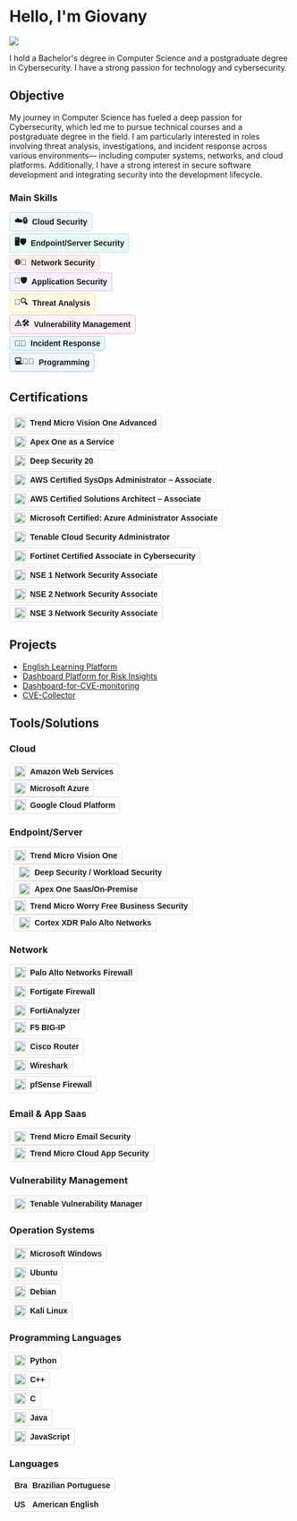 # Hello, I'm Giovany
<a href="https://www.linkedin.com/in/giovany-silva/"><img src="https://img.shields.io/badge/-LinkedIn-0072b1?&style=for-the-badge&logo=linkedin&logoColor=white" /></a>


I hold a Bachelor's degree in Computer Science and a postgraduate degree in Cybersecurity. I have a strong passion for technology and cybersecurity.

## Objective

My journey in Computer Science has fueled a deep passion for Cybersecurity, which led me to pursue technical courses and a postgraduate degree in the field. I am particularly interested in roles involving threat analysis, investigations, and incident response across various environments— including computer systems, networks, and cloud platforms. Additionally, I have a strong interest in secure software development and integrating security into the development lifecycle.
### Main Skills
<!-- Cloud Security -->
<div>
  <span style="display: inline-flex; align-items: center; background: #f0f8ff; border-radius: 4px; padding: 4px 8px; font-family: sans-serif; font-size: 14px; font-weight: bold; border: 1px solid #cce; margin-bottom: 4px;">
    ☁️🔒
    <span style="margin-left: 8px;">Cloud Security</span>
  </span>
</div>

<!-- Endpoint/Server Security -->
<div>
  <span style="display: inline-flex; align-items: center; background: #e6fff7; border-radius: 4px; padding: 4px 8px; font-family: sans-serif; font-size: 14px; font-weight: bold; border: 1px solid #b2dfdb; margin-bottom: 4px;">
    🖥️🛡️
    <span style="margin-left: 8px;">Endpoint/Server Security</span>
  </span>
</div>

<!-- Network Security -->
<div>
  <span style="display: inline-flex; align-items: center; background: #fff0f0; border-radius: 4px; padding: 4px 8px; font-family: sans-serif; font-size: 14px; font-weight: bold; border: 1px solid #f8c6c6; margin-bottom: 4px;">
    🌐🔐
    <span style="margin-left: 8px;">Network Security</span>
  </span>
</div>

<!-- Application Security -->
<div>
  <span style="display: inline-flex; align-items: center; background: #f7f0ff; border-radius: 4px; padding: 4px 8px; font-family: sans-serif; font-size: 14px; font-weight: bold; border: 1px solid #d5bdfc; margin-bottom: 4px;">
    📱🛡️
    <span style="margin-left: 8px;">Application Security</span>
  </span>
</div>

<!-- Threat Analysis -->
<div>
  <span style="display: inline-flex; align-items: center; background: #fffbe6; border-radius: 4px; padding: 4px 8px; font-family: sans-serif; font-size: 14px; font-weight: bold; border: 1px solid #ffe58f; margin-bottom: 4px;">
    🐞🔍
    <span style="margin-left: 8px;">Threat Analysis</span>
  </span>
</div>

<!-- Vulnerability Management -->
<div>
  <span style="display: inline-flex; align-items: center; background: #fdf2f8; border-radius: 4px; padding: 4px 8px; font-family: sans-serif; font-size: 14px; font-weight: bold; border: 1px solid #f9a8d4; margin-bottom: 4px;">
    ⚠️🛠️
    <span style="margin-left: 8px;">Vulnerability Management</span>
  </span>
</div>

<!-- Incident Response -->
<div>
  <span style="display: inline-flex; align-items: center; background: #e6f7ff; border-radius: 4px; padding: 4px 8px; font-family: sans-serif; font-size: 14px; font-weight: bold; border: 1px solid #91d5ff; margin-bottom: 4px;">
    🚨📞
    <span style="margin-left: 8px;">Incident Response</span>
  </span>
</div>

<!-- Programming -->
<div>
  <span style="display: inline-flex; align-items: center; background: #f0f5ff; border-radius: 4px; padding: 4px 8px; font-family: sans-serif; font-size: 14px; font-weight: bold; border: 1px solid #adc6ff; margin-bottom: 4px;">
    💻👨‍💻
    <span style="margin-left: 8px;">Programming</span>
  </span>
</div>



## Certifications
<div>
  <div style="margin-bottom: 4px;">
    <span style="display: inline-flex; align-items: center; background: #FFFFFF; border-radius: 4px; padding: 4px 8px; font-family: sans-serif; font-size: 14px; font-weight: bold; border: 1px solid #ddd;">
      <img src="https://companieslogo.com/img/orig/4704.T-f095ba2a.png?t=1730443068" alt="Trend Micro Logo" style="height: 20px; margin-right: 8px;">
      Trend Micro Vision One Advanced
    </span>
  </div>

  <div style="margin-bottom: 4px;">
    <span style="display: inline-flex; align-items: center; background: #FFFFFF; border-radius: 4px; padding: 4px 8px; font-family: sans-serif; font-size: 14px; font-weight: bold; border: 1px solid #ddd;">
      <img src="https://companieslogo.com/img/orig/4704.T-f095ba2a.png?t=1730443068" alt="Trend Micro Logo" style="height: 20px; margin-right: 8px;">
      Apex One as a Service
    </span>
  </div>

  <div style="margin-bottom: 4px;">
    <span style="display: inline-flex; align-items: center; background: #FFFFFF; border-radius: 4px; padding: 4px 8px; font-family: sans-serif; font-size: 14px; font-weight: bold; border: 1px solid #ddd;">
      <img src="https://companieslogo.com/img/orig/4704.T-f095ba2a.png?t=1730443068" alt="Trend Micro Logo" style="height: 20px; margin-right: 8px;">
      Deep Security 20
    </span>
  </div>
  <div style="margin-bottom: 4px;">
    <span style="display: inline-flex; align-items: center; background: #FFFFFF; border-radius: 4px; padding: 4px 8px; font-family: sans-serif; font-size: 14px; font-weight: bold; border: 1px solid #ddd;">
      <img src="https://www.logo.wine/a/logo/Amazon_Web_Services/Amazon_Web_Services-Logo.wine.svg" alt="AWS Logo" style="height: 20px; margin-right: 8px;">
      AWS Certified SysOps Administrator – Associate
    </span>
  </div>
  <div style="margin-bottom: 4px;">
    <span style="display: inline-flex; align-items: center; background: #FFFFFF; border-radius: 4px; padding: 4px 8px; font-family: sans-serif; font-size: 14px; font-weight: bold; border: 1px solid #ddd;">
      <img src="https://www.logo.wine/a/logo/Amazon_Web_Services/Amazon_Web_Services-Logo.wine.svg" alt="AWS Logo" style="height: 20px; margin-right: 8px;">
      AWS Certified Solutions Architect – Associate
    </span>
  </div>

  <div style="margin-bottom: 4px;">
    <span style="display: inline-flex; align-items: center; background: #FFFFFF; border-radius: 4px; padding: 4px 8px; font-family: sans-serif; font-size: 14px; font-weight: bold; border: 1px solid #ddd;">
      <img src="https://upload.wikimedia.org/wikipedia/commons/f/fa/Microsoft_Azure.svg" alt="Azure Logo" style="height: 20px; margin-right: 8px;">
      Microsoft Certified: Azure Administrator Associate
    </span>
  </div>

  <div style="margin-bottom: 4px;">
    <span style="display: inline-flex; align-items: center; background: #FFFFFF; border-radius: 4px; padding: 4px 8px; font-family: sans-serif; font-size: 14px; font-weight: bold; border: 1px solid #ddd;">
      <img src="https://getlogovector.com/wp-content/uploads/2020/10/tenable-inc-logo-vector.png" alt="Tenable Logo" style="height: 20px; margin-right: 8px;">
      Tenable Cloud Security Administrator
    </span>
  </div>

  <div style="margin-bottom: 4px;">
    <span style="display: inline-flex; align-items: center; background: #FFFFFF; border-radius: 4px; padding: 4px 8px; font-family: sans-serif; font-size: 14px; font-weight: bold; border: 1px solid #ddd;">
      <img src="https://dev.socialidnow.com/images/9/9a/Fortinet-Logo.png" alt="Fortinet Logo" style="height: 20px; margin-right: 8px;">
      Fortinet Certified Associate in Cybersecurity
    </span>
  </div>


  <div style="margin-bottom: 4px;">
    <span style="display: inline-flex; align-items: center; background: #FFFFFF; border-radius: 4px; padding: 4px 8px; font-family: sans-serif; font-size: 14px; font-weight: bold; border: 1px solid #ddd;">
      <img src="https://dev.socialidnow.com/images/9/9a/Fortinet-Logo.png" alt="Fortinet Logo" style="height: 20px; margin-right: 8px;">
      NSE 1 Network Security Associate
    </span>
  </div>

  <div style="margin-bottom: 4px;">
    <span style="display: inline-flex; align-items: center; background: #FFFFFF; border-radius: 4px; padding: 4px 8px; font-family: sans-serif; font-size: 14px; font-weight: bold; border: 1px solid #ddd;">
      <img src="https://dev.socialidnow.com/images/9/9a/Fortinet-Logo.png" alt="Fortinet Logo" style="height: 20px; margin-right: 8px;">
      NSE 2 Network Security Associate
    </span>
  </div>

  <div>
    <span style="display: inline-flex; align-items: center; background: #FFFFFF; border-radius: 4px; padding: 4px 8px; font-family: sans-serif; font-size: 14px; font-weight: bold; border: 1px solid #ddd;">
      <img src="https://dev.socialidnow.com/images/9/9a/Fortinet-Logo.png" alt="Fortinet Logo" style="height: 20px; margin-right: 8px;">
      NSE 3 Network Security Associate
    </span>
  </div>
</div>

## Projects

- <a href="https://github.com/GiovanyS/English-Learning-Platform">English Learning Platform</a>
- <a href="https://github.com/GiovanyS/Dashboard-Platform-for-Risk-Insights">Dashboard Platform for Risk Insights</a>
- <a href="https://github.com/GiovanyS/Dashboard-for-CVE-monitoring">Dashboard-for-CVE-monitoring</a>
- <a href="https://github.com/GiovanyS/CVE-Collector">CVE-Collector</a>

## Tools/Solutions
### Cloud
<div>
  <span style="display: inline-flex; align-items: center; background: #FFFFFF; border-radius: 4px; padding: 4px 8px; font-family: sans-serif; font-size: 14px; font-weight: bold; border: 1px solid #ddd;">
    <img src="https://upload.wikimedia.org/wikipedia/commons/d/de/Amazon_icon.png" alt="Amazon Logo" style="height: 20px; margin-right: 8px;">
    Amazon Web Services
  </span>
</div>

<div>
  <span style="display: inline-flex; align-items: center; background: #FFFFFF; border-radius: 4px; padding: 4px 8px; font-family: sans-serif; font-size: 14px; font-weight: bold; border: 1px solid #ddd;">
    <img src="https://upload.wikimedia.org/wikipedia/commons/f/fa/Microsoft_Azure.svg" alt="Azure Logo" style="height: 20px; margin-right: 8px;">
    Microsoft Azure
  </span>
</div>

<div>
  <span style="display: inline-flex; align-items: center; background: #FFFFFF; border-radius: 4px; padding: 4px 8px; font-family: sans-serif; font-size: 14px; font-weight: bold; border: 1px solid #ddd;">
    <img src="https://miro.medium.com/v2/resize:fit:720/format:webp/1*WE-EQFubMHMnMv-bPIW5SA.png" alt="Google Cloud Platform Logo" style="height: 20px; margin-right: 8px;">
    Google Cloud Platform
  </span>
</div>

### Endpoint/Server
<div>
  <span style="display: inline-flex; align-items: center; background: #FFFFFF; border-radius: 4px; padding: 4px 8px; font-family: sans-serif; font-size: 14px; font-weight: bold; border: 1px solid #ddd;">
    <img src="https://companieslogo.com/img/orig/4704.T-f095ba2a.png?t=1730443068" alt="Trend Micro Logo" style="height: 20px; margin-right: 8px;">
    Trend Micro Vision One
  </span>
</div>

<div>
<span style="display: inline-flex; align-items: center; background: #FFFFFF; border-radius: 4px; padding: 4px 8px; font-family: sans-serif; font-size: 14px; font-weight: bold; border: 1px solid #ddd; margin-left: 8px;">
  <img src="https://companieslogo.com/img/orig/4704.T-f095ba2a.png?t=1730443068" alt="Trend Micro Logo" style="height: 20px; margin-right: 8px;">
  Deep Security / Workload Security
</span>
</div>

<div>
    <span style="display: inline-flex; align-items: center; background: #FFFFFF; border-radius: 4px; padding: 4px 8px; font-family: sans-serif; font-size: 14px; font-weight: bold; border: 1px solid #ddd; margin-left: 8px;">
  <img src="https://play-lh.googleusercontent.com/YMCyzD2ma_z9rLNFnaj1qucTEkPn2YgDTEXRJ2EhiW6wRrAd5O-LKIHj5LabYsISttZT=s94-rw" alt="Trend Micro Icon" style="height: 20px; margin-right: 8px;">
  Apex One Saas/On-Premise
</span>
</div>

<div>
  <span style="display: inline-flex; align-items: center; background: #FFFFFF; border-radius: 4px; padding: 4px 8px; font-family: sans-serif; font-size: 14px; font-weight: bold; border: 1px solid #ddd;">
    <img src="https://companieslogo.com/img/orig/4704.T-f095ba2a.png?t=1730443068" alt="Trend Micro Logo" style="height: 20px; margin-right: 8px;">
    Trend Micro Worry Free Business Security
  </span>
</div>


<div>
<span style="display: inline-flex; align-items: center; background: #FFFFFF; border-radius: 4px; padding: 4px 8px; font-family: sans-serif; font-size: 14px; font-weight: bold; border: 1px solid #ddd; margin-left: 8px;">
  <img src="https://cdn.cs.1worldsync.com/47/96/47969e39-1d10-4dcb-98d8-5aaacd6635f6.jpg" alt="Cortex XDR Logo" style="height: 20px; margin-right: 8px;">
  Cortex XDR Palo Alto Networks
</span>
</div>

### Network
<div>
  <span style="display: inline-flex; align-items: center; background: #FFFFFF; border-radius: 4px; padding: 4px 8px; font-family: sans-serif; font-size: 14px; font-weight: bold; border: 1px solid #ddd; margin-bottom: 4px;">
    <img src="https://upload.wikimedia.org/wikipedia/commons/d/de/PaloAltoNetworks_2020_Logo.svg" alt="Palo Alto Networks Logo" style="height: 20px; width: 20px; object-fit: contain; margin-right: 8px;">
    Palo Alto Networks Firewall
  </span>
</div>

<div>
  <span style="display: inline-flex; align-items: center; background: #FFFFFF; border-radius: 4px; padding: 4px 8px; font-family: sans-serif; font-size: 14px; font-weight: bold; border: 1px solid #ddd; margin-bottom: 4px;">
    <img src="https://dev.socialidnow.com/images/9/9a/Fortinet-Logo.png" alt="Fortinet Logo" style="height: 20px; width: 20px; object-fit: contain; margin-right: 8px;">
    Fortigate Firewall
  </span>
</div>

<div>
  <span style="display: inline-flex; align-items: center; background: #FFFFFF; border-radius: 4px; padding: 4px 8px; font-family: sans-serif; font-size: 14px; font-weight: bold; border: 1px solid #ddd;">
    <img src="https://dev.socialidnow.com/images/9/9a/Fortinet-Logo.png" alt="Fortinet Logo" style="height: 20px; width: 20px; object-fit: contain; margin-right: 8px;">
    FortiAnalyzer
  </span>
</div>
<div>
<span style="display: inline-flex; align-items: center; background: #FFFFFF; border-radius: 4px; padding: 4px 8px; font-family: sans-serif; font-size: 14px; font-weight: bold; border: 1px solid #ddd; margin-bottom: 4px;">
  <img src="https://logowik.com/content/uploads/images/f5-networks7669.jpg" alt="F5 BIG-IP Logo" style="height: 20px; width: 20px; object-fit: contain; margin-right: 8px;">
  F5 BIG-IP
</span>
</div>

<div>
  <span style="display: inline-flex; align-items: center; background: #FFFFFF; border-radius: 4px; padding: 4px 8px; font-family: sans-serif; font-size: 14px; font-weight: bold; border: 1px solid #ddd; margin-bottom: 4px;">
    <img src="https://upload.wikimedia.org/wikipedia/commons/thumb/0/08/Cisco_logo_blue_2016.svg/200px-Cisco_logo_blue_2016.svg.png" alt="Cisco Logo" style="height: 20px; width: 20px; object-fit: contain; margin-right: 8px;">
    Cisco Router
  </span>
</div>

<div>
  <span style="display: inline-flex; align-items: center; background: #FFFFFF; border-radius: 4px; padding: 4px 8px; font-family: sans-serif; font-size: 14px; font-weight: bold; border: 1px solid #ddd; margin-bottom: 4px;">
    <img src="https://www.stickerpress.in/media/products/800x800/1609ed30832a4867b9e4fa09a3e4e931.webp" alt="Wireshark Logo" style="height: 20px; width: 20px; object-fit: contain; margin-right: 8px;">
    Wireshark
  </span>
</div>

<div>
  <span style="display: inline-flex; align-items: center; background: #FFFFFF; border-radius: 4px; padding: 4px 8px; font-family: sans-serif; font-size: 14px; font-weight: bold; border: 1px solid #ddd; margin-bottom: 4px;">
    <img src="https://upload.wikimedia.org/wikipedia/commons/thumb/b/b9/PfSense_logo.png/960px-PfSense_logo.png" alt="pfSense Logo" style="height: 20px; width: 20px; object-fit: contain; margin-right: 8px;">
    pfSense Firewall
  </span>
</div>



### Email & App Saas
<div>
  <span style="display: inline-flex; align-items: center; background: #FFFFFF; border-radius: 4px; padding: 4px 8px; font-family: sans-serif; font-size: 14px; font-weight: bold; border: 1px solid #ddd;">
    <img src="https://companieslogo.com/img/orig/4704.T-f095ba2a.png?t=1730443068" alt="Trend Micro Logo" style="height: 20px; margin-right: 8px;">
    Trend Micro Email Security
  </span>
</div>

<div>
  <span style="display: inline-flex; align-items: center; background: #FFFFFF; border-radius: 4px; padding: 4px 8px; font-family: sans-serif; font-size: 14px; font-weight: bold; border: 1px solid #ddd;">
    <img src="https://companieslogo.com/img/orig/4704.T-f095ba2a.png?t=1730443068" alt="Trend Micro Logo" style="height: 20px; margin-right: 8px;">
    Trend Micro Cloud App Security
  </span>
</div>

### Vulnerability Management
<div>
  <span style="display: inline-flex; align-items: center; background: #FFFFFF; border-radius: 4px; padding: 4px 8px; font-family: sans-serif; font-size: 14px; font-weight: bold; border: 1px solid #ddd;">
    <img src="https://getlogovector.com/wp-content/uploads/2020/10/tenable-inc-logo-vector.png" alt="Tenable Logo" style="height: 20px; margin-right: 8px;">
    Tenable Vulnerability Manager
  </span>
</div>

### Operation Systems
<div>
  <span style="display: inline-flex; align-items: center; background: #FFFFFF; border-radius: 4px; padding: 4px 8px; font-family: sans-serif; font-size: 14px; font-weight: bold; border: 1px solid #ddd; margin-bottom: 4px;">
    <img src="https://upload.wikimedia.org/wikipedia/commons/1/15/Logo_windows_simples.svg" alt="Windows Logo" style="height: 20px; width: 20px; object-fit: contain; margin-right: 8px;">
    Microsoft Windows
  </span>
</div>

<div>
  <span style="display: inline-flex; align-items: center; background: #FFFFFF; border-radius: 4px; padding: 4px 8px; font-family: sans-serif; font-size: 14px; font-weight: bold; border: 1px solid #ddd; margin-bottom: 4px;">
    <img src="https://res.cloudinary.com/canonical/image/fetch/f_auto,q_auto,fl_sanitize,c_fill,w_1920,h_1080/https://ubuntu.com/wp-content/uploads/ff30/logo_thumbnailYT.png" alt="Ubuntu Logo" style="height: 20px; width: 20px; object-fit: contain; margin-right: 8px;">
    Ubuntu
  </span>
</div>
<div>
  <span style="display: inline-flex; align-items: center; background: #FFFFFF; border-radius: 4px; padding: 4px 8px; font-family: sans-serif; font-size: 14px; font-weight: bold; border: 1px solid #ddd; margin-bottom: 4px;">
    <img src="https://upload.wikimedia.org/wikipedia/commons/0/04/Debian_logo.png" alt="Debian Logo" style="height: 20px; width: 20px; object-fit: contain; margin-right: 8px;">
    Debian
  </span>
</div>

<div>
  <span style="display: inline-flex; align-items: center; background: #FFFFFF; border-radius: 4px; padding: 4px 8px; font-family: sans-serif; font-size: 14px; font-weight: bold; border: 1px solid #ddd;">
    <img src="https://upload.wikimedia.org/wikipedia/commons/2/2b/Kali-dragon-icon.svg" alt="Kali Linux Logo" style="height: 20px; width: 20px; object-fit: contain; margin-right: 8px;">
    Kali Linux
  </span>
</div>


### Programming Languages
<div>
  <span style="display: inline-flex; align-items: center; background: #FFFFFF; border-radius: 4px; padding: 4px 8px; font-family: sans-serif; font-size: 14px; font-weight: bold; border: 1px solid #ddd; margin-bottom: 4px;">
    <img src="https://upload.wikimedia.org/wikipedia/commons/c/c3/Python-logo-notext.svg" alt="Python Logo" style="height: 20px; width: 20px; object-fit: contain; margin-right: 8px;">
    Python
  </span>
</div>

<div>
  <span style="display: inline-flex; align-items: center; background: #FFFFFF; border-radius: 4px; padding: 4px 8px; font-family: sans-serif; font-size: 14px; font-weight: bold; border: 1px solid #ddd; margin-bottom: 4px;">
    <img src="https://www.logo.wine/a/logo/C%2B%2B/C%2B%2B-Logo.wine.svg" alt="C++ Logo" style="height: 20px; width: 20px; object-fit: contain; margin-right: 8px;">
    C++
  </span>
</div>

<div>
  <span style="display: inline-flex; align-items: center; background: #FFFFFF; border-radius: 4px; padding: 4px 8px; font-family: sans-serif; font-size: 14px; font-weight: bold; border: 1px solid #ddd; margin-bottom: 4px;">
    <img src="https://upload.wikimedia.org/wikipedia/commons/1/19/C_Logo.png" alt="C Logo" style="height: 20px; width: 20px; object-fit: contain; margin-right: 8px;">
    C
  </span>
</div>

<div>
  <span style="display: inline-flex; align-items: center; background: #FFFFFF; border-radius: 4px; padding: 4px 8px; font-family: sans-serif; font-size: 14px; font-weight: bold; border: 1px solid #ddd; margin-bottom: 4px;">
    <img src="https://www.logo.wine/a/logo/Java_(programming_language)/Java_(programming_language)-Logo.wine.svg" alt="Java Logo" style="height: 20px; width: 20px; object-fit: contain; margin-right: 8px;">
    Java
  </span>
</div>

<div>
  <span style="display: inline-flex; align-items: center; background: #FFFFFF; border-radius: 4px; padding: 4px 8px; font-family: sans-serif; font-size: 14px; font-weight: bold; border: 1px solid #ddd;">
    <img src="https://upload.wikimedia.org/wikipedia/commons/6/6a/JavaScript-logo.png" alt="JavaScript Logo" style="height: 20px; width: 20px; object-fit: contain; margin-right: 8px;">
    JavaScript
  </span>
</div>

### Languages

<div>
  <span style="display: inline-flex; align-items: center; background: #FFFFFF; border-radius: 4px; padding: 4px 8px; font-family: sans-serif; font-size: 14px; font-weight: bold; border: 1px solid #ddd;">
    <img src="https://upload.wikimedia.org/wikipedia/en/0/05/Flag_of_Brazil.svg" alt="Brazil Flag" style="height: 16px; width: 24px; object-fit: cover; margin-right: 8px;">
    Brazilian Portuguese
  </span>
</div>

<div style="margin-top: 8px;">
  <span style="display: inline-flex; align-items: center; background: #FFFFFF; border-radius: 4px; padding: 4px 8px; font-family: sans-serif; font-size: 14px; font-weight: bold; border: 1px solid #ddd;">
    <img src="https://upload.wikimedia.org/wikipedia/en/a/a4/Flag_of_the_United_States.svg" alt="USA Flag" style="height: 16px; width: 24px; object-fit: cover; margin-right: 8px;">
    American English
  </span>
</div>







